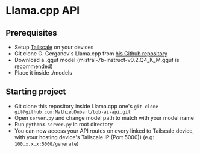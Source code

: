 # Llama.cpp API

## Prerequisites

- Setup [Tailscale](https://tailscale.com/) on your devices
- Git clone G. Gerganov's Llama.cpp from [his Github repository](https://github.com/ggerganov/llama.cpp)
- Download a .gguf model (mistral-7b-instruct-v0.2.Q4_K_M.gguf is recommended)
- Place it inside ./models

## Starting project

- Git clone this repository inside Llama.cpp one's `git clone git@github.com:MathieuDubart/bob-ai-api.git`
- Open `server.py` and change model path to match with your model name
- Run `python3 server.py` in root directory
- You can now access your API routes on every linked to Tailscale device, with your hosting device's Tailscale IP (Port 5000)) (e.g: `100.x.x.x:5000/generate`)
